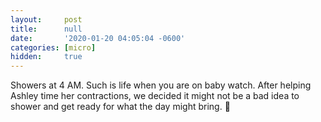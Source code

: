```yaml
---
layout:     post
title:      null
date:       '2020-01-20 04:05:04 -0600'
categories: [micro]
hidden:     true
---
```


Showers at 4 AM. Such is life when you are on baby watch. After helping Ashley time her contractions, we decided it might not be a bad idea to shower and get ready for what the day might bring. 💐
